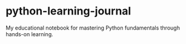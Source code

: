 # python-learning-journal
My educational notebook for mastering Python fundamentals through hands-on learning.
